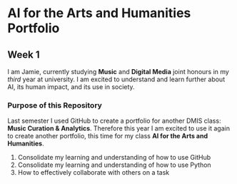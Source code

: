 # AI for the Arts and Humanities Portfolio

## Week 1

I am Jamie, currently studying **Music** and **Digital Media** joint honours in my *third* year at university. I am excited to understand and learn further about AI, its human impact, and its use in society.

### Purpose of this Repository
Last semester I used GitHub to create a portfolio for another DMIS class: **Music Curation & Analytics**. Therefore this year I am excited to use it again to create another portfolio, this time for my class **AI for the Arts and Humanities**.

1. Consolidate my learning and understanding of how to use GitHub
2. Consolidate my learning and understanding of how to use Python
3. How to effectively collaborate with others on a task
